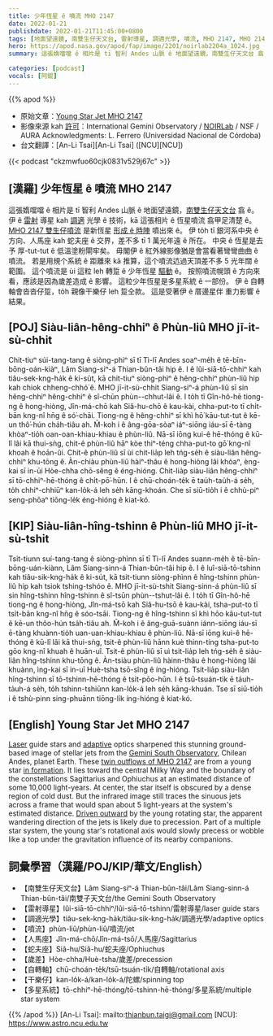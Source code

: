 ```yaml
---
title: 少年恆星 ê 噴流 MHO 2147
date: 2022-01-21
publishdate: 2022-01-21T11:45:00+0800
tags: [地面望遠鏡, 南雙生仔天文台, 雷射導星, 調適光學, 噴流, MHO 2147, MHO 2147 雙生仔噴流, 人馬座, 蛇夫座, 銀河系, 歲差, 多星系統, 星伴, 自轉軸, 干樂仔, 紅外線]
hero: https://apod.nasa.gov/apod/fap/image/2201/noirlab2204a_1024.jpg
summary: 這張媠噹噹 ê 相片是 tī 智利 Andes 山脈 ê 地面望遠鏡，南雙生仔天文台 翕 ê。伊 ê 雷射導星 kah 調適光學 ê 技術，kā 這張相片 ê 恆星噴流 翕甲足清楚 ê。

categories: [podcast]
vocals: [阿錕]
---
```


{{% apod %}}

- 原始文章：[Young Star Jet MHO 2147](https://apod.nasa.gov/apod/ap220121.html)
- 影像來源 kah [許可][License]：International Gemini Observatory / [NOIRLab](https://noirlab.edu/public/) / NSF / AURA
Acknowledgments: L. Ferrero (Universidad Nacional de Córdoba)
- 台文翻譯：[An-Li Tsai][An-Li Tsai] ([NCU][NCU])

{{< podcast "ckzmwfuo60cjk0831v529j67c" >}}

## [漢羅] 少年恆星 ê 噴流 MHO 2147
這張媠噹噹 ê 相片是 tī 智利 Andes 山脈 ê 地面望遠鏡，[南雙生仔天文台][Gemini South Observatory] 翕 ê。
伊 ê [雷射][Laser] 導星 kah [調適][adaptive] 光學 ê 技術，kā 這張相片 ê 恆星噴流 翕甲足清楚 ê。
[MHO 2147 雙生仔噴流][twin outflows of MHO 2147] 是新恆星 [形成 ê 時陣][in formation] 噴出來 ê。
伊 to̍h tī 銀河系中央 ê 方向、人馬座 kah 蛇夫座 ê 交界，差不多 tī 1 萬光年遠 ê 所在。
中央 ê 恆星是去予 厚-tut-tut ê 低溫塗粉閘牢矣。
毋閣伊 ê 紅外線影像猶是會當看著彎彎曲曲 ê 噴流。
若是用規个系統 ê 距離來 kā 推算，這个噴流迒過天頂差不多 5 光年闊 ê 範圍。
這个噴流是 ùi 這粒 leh 轉踅 ê 少年恆星 [驅動][Driven outward] ê。
按照噴流幌頭 ê 方向來看，應該是因為歲差造成 ê 影響。
這粒少年恆星是多星系統 ê 一部份。
伊 ê 自轉軸會沓沓仔踅，to̍h 親像干樂仔 leh 踅仝款。
這是受著伊 ê 厝邊星伴 重力影響 ê 結果。

## [POJ] Siàu-liân-hêng-chhiⁿ ê Phùn-liû MHO jī-it-sù-chhit
Chit-tiuⁿ súi-tang-tang ê siòng-phìⁿ sī tī Tì-lī Andes soaⁿ-me̍h ê tē-bīn-bōng-oán-kiàⁿ, Lâm Siang-siⁿ-á Thian-bûn-tâi hip ê.
I ê lûi-siā-tō-chhiⁿ kah tiâu-sek-kng-ha̍k ê ki-su̍t, kā chit-tiuⁿ siòng-phìⁿ ê hêng-chhiⁿ phùn-liû hip kah chiok chheng-chhó͘ ê.
MHO jī-it-sù-chhit Siang-siⁿ-á phùn-liû sī sin hêng-chhiⁿ hêng-chhiⁿ ê sî-chūn phùn--chhut-lâi ê.
I to̍h tī Gîn-hô-hē tiong-ng ê hong-hiòng, Jîn-má-chō kah Siâ-hu-chō ê kau-kài, chha-put-to tī chi̍t-bān kng-nî hn̄g ê só͘-chāi.
Tiong-ng ê hêng-chhiⁿ sī khì hō͘ kāu-tut-tut ê kē-un thô͘-hún cha̍h-tiâu ah.
M̄-koh i ê âng-gōa-sòaⁿ iáⁿ-siōng iáu-sī ē-tàng khòaⁿ-tio̍h oan-oan-khiau-khiau ê phùn-liû.
Nā-sī iōng kui-ê hē-thóng ê kū-lî lâi kā thui-sǹg, chit-ê phùn-liû hāⁿ kòe thiⁿ-téng chha-put-to gō͘ kng-nî khoah ê hoān-ûi.
Chit-ê phùn-liû sī ùi chit-lia̍p leh tńg-se̍h ê siàu-liân hêng-chhiⁿ khu-tōng ê.
Àn-chiàu phùn-liû hàiⁿ-thâu ê hong-hiòng lâi khòaⁿ, èng-kai sī in-ūi Hòe-chha chō-sêng ê éng-hióng.
Chit-lia̍p siàu-liân hêng-chhiⁿ sī tō-chhiⁿ-hē-thóng ê chi̍t-pō͘-hūn.
I ê chū-choán-te̍k ē tau̍h-tau̍h-á se̍h, to̍h chhiⁿ-chhiūⁿ kan-lo̍k-á leh se̍h kāng-khoán.
Che sī siū-tio̍h i ê chhù-piⁿ seng-phōaⁿ tiōng-le̍k éng-hióng ê kiat-kó.

## [KIP] Siàu-liân-hîng-tshinn ê Phùn-liû MHO jī-it-sù-tshit
Tsit-tiunn suí-tang-tang ê siòng-phìnn sī tī Tì-lī Andes suann-me̍h ê tē-bīn-bōng-uán-kiànn, Lâm Siang-sinn-á Thian-bûn-tâi hip ê.
I ê luî-siā-tō-tshinn kah tiâu-sik-kng-ha̍k ê ki-su̍t, kā tsit-tiunn siòng-phìnn ê hîng-tshinn phùn-liû hip kah tsiok tshing-tshóo ê.
MHO jī-it-sù-tshit Siang-sinn-á phùn-liû sī sin hîng-tshinn hîng-tshinn ê sî-tsūn phùn--tshut-lâi ê.
I to̍h tī Gîn-hô-hē tiong-ng ê hong-hiòng, Jîn-má-tsō kah Siâ-hu-tsō ê kau-kài, tsha-put-to tī tsi̍t-bān kng-nî hn̄g ê sóo-tsāi.
Tiong-ng ê hîng-tshinn sī khì hōo kāu-tut-tut ê kē-un thôo-hún tsa̍h-tiâu ah.
M̄-koh i ê âng-guā-suànn iánn-siōng iáu-sī ē-tàng khuànn-tio̍h uan-uan-khiau-khiau ê phùn-liû.
Nā-sī iōng kui-ê hē-thóng ê kū-lî lâi kā thui-sǹg, tsit-ê phùn-liû hānn kuè thinn-tíng tsha-put-to gōo kng-nî khuah ê huān-uî.
Tsit-ê phùn-liû sī uì tsit-lia̍p leh tńg-se̍h ê siàu-liân hîng-tshinn khu-tōng ê.
Àn-tsiàu phùn-liû hàinn-thâu ê hong-hiòng lâi khuànn, ìng-kai sī in-uī Huè-tsha tsō-sîng ê íng-hióng.
Tsit-lia̍p siàu-liân hîng-tshinn sī tō-tshinn-hē-thóng ê tsi̍t-pōo-hūn.
I ê tsū-tsuán-ti̍k ē ta̍uh-ta̍uh-á se̍h, to̍h tshinn-tshiūnn kan-lo̍k-á leh se̍h kāng-khuán.
Tse sī siū-tio̍h i ê tshù-pinn sing-phuānn tiōng-li̍k íng-hióng ê kiat-kó.

## [English] Young Star Jet MHO 2147
[Laser][Laser] guide stars and [adaptive][adaptive] optics sharpened this stunning ground-based image of stellar jets from the [Gemini South Observatory][Gemini South Observatory], Chilean Andes, planet Earth.
These [twin outflows of MHO 2147][twin outflows of MHO 2147] are from a young star [in formation][in formation].
It lies toward the central Milky Way and the boundary of the constellations Sagittarius and Ophiuchus at an estimated distance of some 10,000 light-years.
At center, the star itself is obscured by a dense region of cold dust.
But the infrared image still traces the sinuous jets across a frame that would span about 5 light-years at the system's estimated distance.
[Driven outward][Driven outward] by the young rotating star, the apparent wandering direction of the jets is likely due to precession.
Part of a multiple star system, the young star's rotational axis would slowly precess or wobble like a top under the gravitation influence of its nearby companions.

## 詞彙學習（漢羅/POJ/KIP/華文/English）
- 【南雙生仔天文台】Lâm Siang-siⁿ-á Thian-bûn-tâi/Lâm Siang-sinn-á Thian-bûn-tâi/南雙子天文台/the Gemini South Observatory
- 【雷射導星】lûi-siā-tō-chhiⁿ/lûi-siā-tō-tshinn/雷射導星/laser guide stars
- 【調適光學】tiâu-sek-kng-ha̍k/tiâu-sik-kng-ha̍k/調適光學/adaptive optics
- 【噴流】phùn-liû/phùn-liû/噴流/jet
- 【人馬座】Jîn-má-chō/Jîn-má-tsō/人馬座/Sagittarius
- 【蛇夫座】Siâ-hu/Siâ-hu/蛇夫座/Ophiuchus
- 【歲差】Hòe-chha/Huè-tsha/歲差/precession
- 【自轉軸】chū-choán-te̍k/tsū-tsuán-ti̍k/自轉軸/rotational axis
- 【干樂仔】kan-lo̍k-á/kan-lo̍k-á/陀螺/spinning top
- 【多星系統】tō-chhiⁿ-hē-thóng/tō-tshinn-hē-thóng/多星系統/multiple star system

{{% /apod %}}
[An-Li Tsai]: mailto:thianbun.taigi@gmail.com
[NCU]: https://www.astro.ncu.edu.tw

[License]:https://creativecommons.org/licenses/by/4.0/

[Laser]:https://apod.nasa.gov/apod/ap180518.html
[adaptive]:https://apod.nasa.gov/apod/ap150507.html
[Gemini South Observatory]:https://www.gemini.edu/
[twin outflows of MHO 2147]:https://noirlab.edu/public/news/noirlab2204/
[in formation]:https://coolcosmos.ipac.caltech.edu/page/star_birth
[Driven outward]:https://arxiv.org/abs/2112.09176
